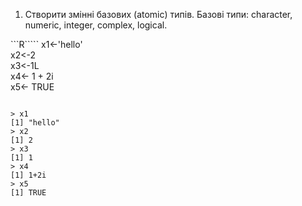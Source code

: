 1. Створити змінні базових (atomic) типів. Базові типи: character, numeric,
integer, complex, logical.

```R`````
x1<-'hello' <br>
x2<-2      <br>
x3<-1L     <br>
x4<- 1 + 2i  <br>
x5<- TRUE   <br>
````````

> x1
[1] "hello"
> x2
[1] 2
> x3
[1] 1
> x4
[1] 1+2i
> x5
[1] TRUE

